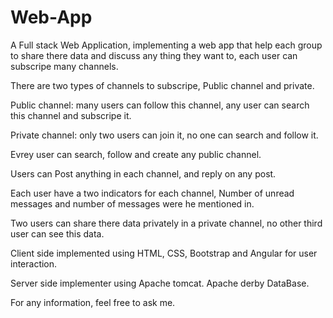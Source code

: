 # Web-App
A Full stack Web Application, implementing a web app that help each group to share there data and discuss any thing they want to, each user can subscripe many channels.

There are two types of channels to subscripe, Public channel and private.

Public channel: many users can follow this channel, any user can search this channel and subscripe it.

Private channel: only two users can join it, no one can search and follow it.


Evrey user can search, follow and create any public channel.

Users can Post anything in each channel, and reply on any post.

Each user have a two indicators for each channel, Number of unread messages and number of messages were he mentioned in.

Two users can share there data privately in a private channel, no other third user can see this data.



Client side implemented using HTML, CSS, Bootstrap and Angular for user interaction.


Server side implementer using Apache tomcat.
Apache derby DataBase.

For any information, feel free to ask me.
